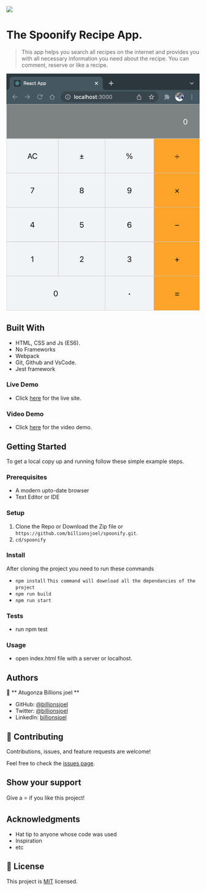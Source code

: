 ![](https://img.shields.io/badge/Microverse-blueviolet)

# The Spoonify Recipe App.

> This app helps you search all recipes on the internet and provides you with all necessary information you need about the recipe. You can comment, reserve or like a recipe.

![screenshot](./app-screenshot.png)

## Built With

- HTML, CSS and Js (ES6).
- No Frameworks
- Webpack
- Git, Github and VsCode.
- Jest framework

### Live Demo

- Click [here](https://billionsjoel.github.io/spoonify/) for the live site.

### Video Demo

- Click [here](https://drive.google.com/file/d/1wZM0TTMX-FRgwLxTkfpAQY_wYMVqOgkR/view?usp=sharing) for the video demo.

## Getting Started

To get a local copy up and running follow these simple example steps.

### Prerequisites

- A modern upto-date browser
- Text Editor or IDE

### Setup

1.  Clone the Repo or Download the Zip file or `https://github.com/billionsjoel/spoonify.git`.
2.  `cd/spoonify`

### Install

After cloning the project you need to run these commands

- `npm install` `This command will download all the dependancies of the project`
- `npm run build`
- `npm run start`

### Tests

- run npm test

### Usage

- open index.html file with a server or localhost.

## Authors

👤 ** Atugonza Billions joel **

- GitHub: [@billionsjoel](https://github.com/billionsjoel)
- Twitter: [@billionsjoel](https://twitter.com/BillionsJoel)
- LinkedIn: [billionsjoel](https://www.linkedin.com/in/billionsjoel/)

## 🤝 Contributing

Contributions, issues, and feature requests are welcome!

Feel free to check the [issues page](../../issues/).

## Show your support

Give a ⭐️ if you like this project!

## Acknowledgments

- Hat tip to anyone whose code was used
- Inspiration
- etc

## 📝 License

This project is [MIT](./MIT.md) licensed.